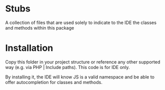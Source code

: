 # Stubs
A collection of files that are used solely to indicate to the IDE the classes and methods
within this package


Installation
============

Copy this folder in your project structure or reference any other supported way (e.g. via PHP | Include paths).
This code is for IDE only. 

By installing it, the IDE will know JS is a valid namespace and be able to offer autocompletion for classes and
methods.



